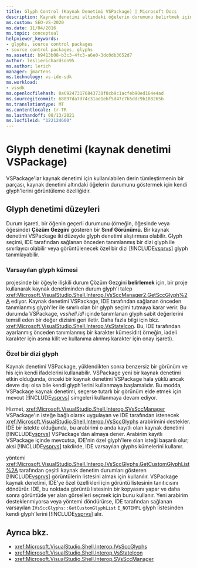 ```yaml
---
title: Glyph Control (Kaynak Denetimi VSPackage) | Microsoft Docs
description: Kaynak denetimi altındaki öğelerin durumunu belirtmek için kendi simgelerinizi kullanmak üzere bir kaynak denetimi VSPackage'da özel simgeler görüntülemeyi öğrenin.
ms.custom: SEO-VS-2020
ms.date: 11/04/2016
ms.topic: conceptual
helpviewer_keywords:
- glyphs, source control packages
- source control packages, glyphs
ms.assetid: b9413b08-b3c3-4fc3-a6e0-3dc0db3652d7
author: leslierichardson95
ms.author: lerich
manager: jmartens
ms.technology: vs-ide-sdk
ms.workload:
- vssdk
ms.openlocfilehash: 8a692473176843730f8cb9c1acfeb90ed164e4ad
ms.sourcegitcommit: 68897da7d74c31ae1ebf5d47c7b5ddc9b108265b
ms.translationtype: MT
ms.contentlocale: tr-TR
ms.lasthandoff: 08/13/2021
ms.locfileid: "122124600"
---
```

# <a name="glyph-control-source-control-vspackage"></a>Glyph denetimi (kaynak denetimi VSPackage)
VSPackage'lar kaynak denetimi için kullanılabilen derin tümleştirmenin bir parçası, kaynak denetimi altındaki öğelerin durumunu göstermek için kendi glyph'lerini görüntüleme özelliğidir.

## <a name="levels-of-glyph-control"></a>Glyph denetimi düzeyleri
 Durum işareti, bir öğenin geçerli durumunu (örneğin, öğesinde veya öğesinde) **Çözüm Gezgini** gösteren bir **Sınıf Görünümü.** Bir kaynak denetimi VSPackage iki düzeyde glyph denetimi alıştırması olabilir. Glyph seçimi, IDE tarafından sağlanan önceden tanımlanmış bir dizi glyph ile sınırlayıcı olabilir veya görüntülenecek özel bir dizi [!INCLUDE[vsprvs](../../code-quality/includes/vsprvs_md.md)] glyph tanımlayabilir.

### <a name="default-set-of-glyphs"></a>Varsayılan glyph kümesi
 projesinde bir öğeyle ilişkili durum Çözüm Gezgini **belirlemek** için, bir proje kullanarak kaynak denetiminden durum glyph'i talep <xref:Microsoft.VisualStudio.Shell.Interop.IVsSccManager2.GetSccGlyph%2A> ediyor. Kaynak denetimi VSPackage, IDE tarafından sağlanan önceden tanımlanmış glyph'ler ile sınırlı olan bir glyph seçimi tutmaya karar verir. Bu durumda VSPackage, *vsshell.idl* içinde tanımlanan glyph sabit değerlerini temsil eden bir değer dizisini geri iletir. Daha fazla bilgi için bkz. <xref:Microsoft.VisualStudio.Shell.Interop.VsStateIcon>. Bu, IDE tarafından ayarlanmış önceden tanımlanmış bir karakter kümesidir( örneğin, iadeli karakter için asma kilit ve kullanıma alınmış karakter için onay işareti).

### <a name="custom-set-of-glyphs"></a>Özel bir dizi glyph
 Kaynak denetimi VSPackage, yüklendikten sonra benzersiz bir görünüm ve his için kendi ifadelerini kullanabilir. VSPackage yeni bir kaynak denetimi etkin olduğunda, önceki bir kaynak denetimi VSPackage hala yüklü ancak devre dışı olsa bile kendi glyph'lerini kullanmaya başlamalıdır. Bu modda, VSPackage kaynak denetimi, seçerse tutarlı bir görünüm elde etmek için mevcut [!INCLUDE[vsprvs](../../code-quality/includes/vsprvs_md.md)] simgeleri kullanmaya devam ediyor.

 Hizmet, <xref:Microsoft.VisualStudio.Shell.Interop.SVsSccManager> VSPackage'ın isteğe bağlı olarak uygulayan ve IDE tarafından istenecek <xref:Microsoft.VisualStudio.Shell.Interop.IVsSccGlyphs> arabirimini destekler. IDE bir istekte olduğunda, bu arabirimi o anda kayıtlı olan kaynak denetimi [!INCLUDE[vsprvs](../../code-quality/includes/vsprvs_md.md)] VSPackage'dan almaya dener. Arabirim kayıtlı VSPackage içinde mevcutsa, IDE'nin özel glyph'lere olan isteği başarılı olur; aksi [!INCLUDE[vsprvs](../../code-quality/includes/vsprvs_md.md)] takdirde, IDE varsayılan glyphs kümelerini kullanır.

 yöntemi <xref:Microsoft.VisualStudio.Shell.Interop.IVsSccGlyphs.GetCustomGlyphList%2A> tarafından çeşitli kaynak denetim durumları gösteren [!INCLUDE[vsprvs](../../code-quality/includes/vsprvs_md.md)] görüntülerin listesini almak için kullanılır. VSPackage kaynak denetimi, IDE'ye özel özellikleri için görüntü listesinin tanıtıcısını döndürür. IDE, bu noktada görüntü listesinin bir kopyasını yapar ve daha sonra görüntüde yer alan görselleri seçmek için bunu kullanır. Yeni arabirim desteklenmiyorsa veya yöntemi döndürürse, IDE tarafından sağlanan varsayılan `IVsSccGlyphs::GetCustomGlyphList` `E_NOTIMPL` glyph listesinden kendi glyph'lerini [!INCLUDE[vsprvs](../../code-quality/includes/vsprvs_md.md)] alır.

## <a name="see-also"></a>Ayrıca bkz.
- <xref:Microsoft.VisualStudio.Shell.Interop.IVsSccGlyphs>
- <xref:Microsoft.VisualStudio.Shell.Interop.VsStateIcon>
- <xref:Microsoft.VisualStudio.Shell.Interop.SVsSccManager>
